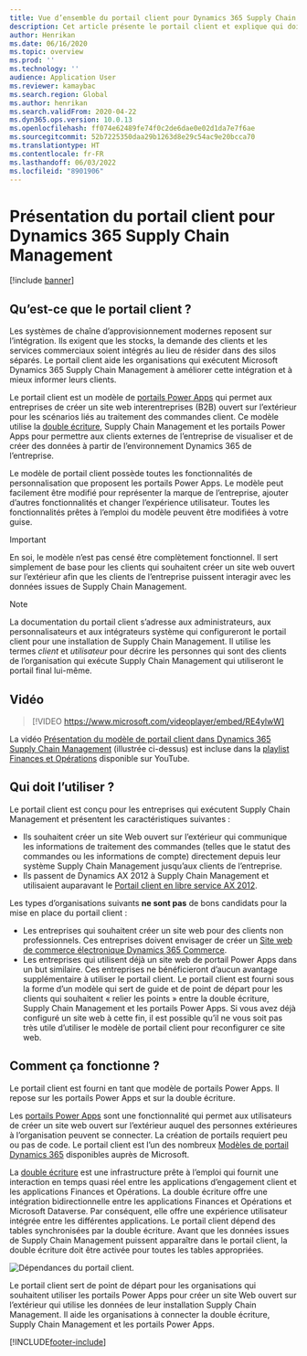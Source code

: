 ```yaml
---
title: Vue d’ensemble du portail client pour Dynamics 365 Supply Chain Management (contient une vidéo)
description: Cet article présente le portail client et explique qui doit l’utiliser et comment il fonctionne.
author: Henrikan
ms.date: 06/16/2020
ms.topic: overview
ms.prod: ''
ms.technology: ''
audience: Application User
ms.reviewer: kamaybac
ms.search.region: Global
ms.author: henrikan
ms.search.validFrom: 2020-04-22
ms.dyn365.ops.version: 10.0.13
ms.openlocfilehash: ff074e62489fe74f0c2de6dae0e02d1da7e7f6ae
ms.sourcegitcommit: 52b7225350daa29b1263d8e29c54ac9e20bcca70
ms.translationtype: HT
ms.contentlocale: fr-FR
ms.lasthandoff: 06/03/2022
ms.locfileid: "8901906"
---
```

# <a name="customer-portal-for-dynamics-365-supply-chain-management-overview"></a>Présentation du portail client pour Dynamics 365 Supply Chain Management

[!include [banner](../includes/banner.md)]


## <a name="what-is-the-customer-portal"></a>Qu’est-ce que le portail client ?

Les systèmes de chaîne d’approvisionnement modernes reposent sur l’intégration. Ils exigent que les stocks, la demande des clients et les services commerciaux soient intégrés au lieu de résider dans des silos séparés. Le portail client aide les organisations qui exécutent Microsoft Dynamics 365 Supply Chain Management à améliorer cette intégration et à mieux informer leurs clients.

Le portail client est un modèle de [portails Power Apps](/powerapps/maker/portals/overview) qui permet aux entreprises de créer un site web interentreprises (B2B) ouvert sur l’extérieur pour les scénarios liés au traitement des commandes client. Ce modèle utilise la [double écriture](../../fin-ops-core/dev-itpro/data-entities/dual-write/dual-write-home-page.md), Supply Chain Management et les portails Power Apps pour permettre aux clients externes de l’entreprise de visualiser et de créer des données à partir de l’environnement Dynamics 365 de l’entreprise.

Le modèle de portail client possède toutes les fonctionnalités de personnalisation que proposent les portails Power Apps. Le modèle peut facilement être modifié pour représenter la marque de l’entreprise, ajouter d’autres fonctionnalités et changer l’expérience utilisateur. Toutes les fonctionnalités prêtes à l’emploi du modèle peuvent être modifiées à votre guise.

> [!IMPORTANT]
> En soi, le modèle n’est pas censé être complètement fonctionnel. Il sert simplement de base pour les clients qui souhaitent créer un site web ouvert sur l’extérieur afin que les clients de l’entreprise puissent interagir avec les données issues de Supply Chain Management.

> [!NOTE]
> La documentation du portail client s’adresse aux administrateurs, aux personnalisateurs et aux intégrateurs système qui configureront le portail client pour une installation de Supply Chain Management. Il utilise les termes _client_ et _utilisateur_ pour décrire les personnes qui sont des clients de l’organisation qui exécute Supply Chain Management qui utiliseront le portail final lui-même.

## <a name="video"></a>Vidéo

> [!VIDEO https://www.microsoft.com/videoplayer/embed/RE4ylwW]

La vidéo [Présentation du modèle de portail client dans Dynamics 365 Supply Chain Management](https://youtu.be/nPrqoLuHfV8) (illustrée ci-dessus) est incluse dans la [playlist Finances et Opérations](https://www.youtube.com/playlist?list=PLcakwueIHoT_SYfIaPGoOhloFoCXiUSyW) disponible sur YouTube.

## <a name="who-should-use-it"></a>Qui doit l’utiliser ?

Le portail client est conçu pour les entreprises qui exécutent Supply Chain Management et présentent les caractéristiques suivantes :

- Ils souhaitent créer un site Web ouvert sur l’extérieur qui communique les informations de traitement des commandes (telles que le statut des commandes ou les informations de compte) directement depuis leur système Supply Chain Management jusqu’aux clients de l’entreprise.
- Ils passent de Dynamics AX 2012 à Supply Chain Management et utilisaient auparavant le [Portail client en libre service AX 2012](/dynamicsax-2012/appuser-itpro/about-the-customer-self-service-portal).

Les types d’organisations suivants **ne sont pas** de bons candidats pour la mise en place du portail client :

- Les entreprises qui souhaitent créer un site web pour des clients non professionnels. Ces entreprises doivent envisager de créer un [Site web de commerce électronique Dynamics 365 Commerce](../../commerce/create-ecommerce-site.md).
- Les entreprises qui utilisent déjà un site web de portail Power Apps dans un but similaire. Ces entreprises ne bénéficieront d’aucun avantage supplémentaire à utiliser le portail client. Le portail client est fourni sous la forme d’un modèle qui sert de guide et de point de départ pour les clients qui souhaitent « relier les points » entre la double écriture, Supply Chain Management et les portails Power Apps. Si vous avez déjà configuré un site web à cette fin, il est possible qu’il ne vous soit pas très utile d’utiliser le modèle de portail client pour reconfigurer ce site web.

## <a name="how-does-it-work"></a>Comment ça fonctionne ?

Le portail client est fourni en tant que modèle de portails Power Apps. Il repose sur les portails Power Apps et sur la double écriture.

Les [portails Power Apps](/powerapps/maker/portals/overview) sont une fonctionnalité qui permet aux utilisateurs de créer un site web ouvert sur l’extérieur auquel des personnes extérieures à l’organisation peuvent se connecter. La création de portails requiert peu ou pas de code. Le portail client est l’un des nombreux [Modèles de portail Dynamics 365](/powerapps/maker/portals/portal-templates#environment-with-model-driven-apps-in-dynamics-365) disponibles auprès de Microsoft.

La [double écriture](/powerapps/maker/portals/overview) est une infrastructure prête à l’emploi qui fournit une interaction en temps quasi réel entre les applications d’engagement client et les applications Finances et Opérations. La double écriture offre une intégration bidirectionnelle entre les applications Finances et Opérations et Microsoft Dataverse. Par conséquent, elle offre une expérience utilisateur intégrée entre les différentes applications. Le portail client dépend des tables synchronisées par la double écriture. Avant que les données issues de Supply Chain Management puissent apparaître dans le portail client, la double écriture doit être activée pour toutes les tables appropriées.

![Dépendances du portail client.](media/customer-portal-elements.png "Dépendances du portail client")

Le portail client sert de point de départ pour les organisations qui souhaitent utiliser les portails Power Apps pour créer un site Web ouvert sur l’extérieur qui utilise les données de leur installation Supply Chain Management. Il aide les organisations à connecter la double écriture, Supply Chain Management et les portails Power Apps.


[!INCLUDE[footer-include](../../includes/footer-banner.md)]
